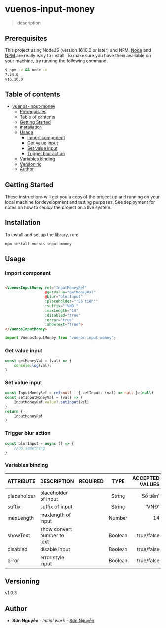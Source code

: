 # vuenos-input-money

> description

## Prerequisites

This project using NodeJS (version 16.10.0 or later) and NPM.
[Node](http://nodejs.org/) and [NPM](https://npmjs.org/) are really easy to install.
To make sure you have them available on your machine,
try running the following command.

```sh
$ npm -v && node -v
7.24.0
v16.10.0
```

## Table of contents

- [vuenos-input-money](#vuenos-input-money)
  - [Prerequisites](#prerequisites)
  - [Table of contents](#table-of-contents)
  - [Getting Started](#getting-started)
  - [Installation](#installation)
  - [Usage](#usage)
    - [Import component](#import-component)
    - [Get value input](#get-value-input)
    - [Set value input](#set-value-input)
    - [Trigger blur action](#trigger-blur-action)
  - [Variables binding](#variables-binding)
  - [Versioning](#versioning)
  - [Author](#author)

## Getting Started

These instructions will get you a copy of the project up and running on your local machine for development and testing purposes. See deployment for notes on how to deploy the project on a live system.

## Installation
To install and set up the library, run:
```sh
npm install vuenos-input-money
```

## Usage

### Import component

```html

<VuenosInputMoney ref="InputMoneyRef"
                  @getValue="getMoneyVal"
                  @blur="blurInput"
                  :placeholder="'Số tiền'"
                  :suffix="'VNĐ'"
                  :maxLength="14"
                  :disabled="true"
                  :error="true"
                  :showText="true">
</VuenosInputMoney>
```

```typescript
import VuenosInputMoney from "vuenos-input-money";
```

### Get value input

```typescript
const getMoneyVal = (val) => {
    console.log(val);
}
```

### Set value input

```typescript
const InputMoneyRef = ref<null | { setInput: (val) => null }>(null)
const setInputMoneyVal = (val) => {
    InputMoneyRef.value?.setInput(val)
}
return {
    InputMoneyRef
}
```

### Trigger blur action

```typescript
const blurInput = async () => {
    //do something
}
```

### Variables binding

| ATTRIBUTE   | DESCRIPTION                 | REQUIRED |  TYPE   | ACCEPTED VALUES | DEFAULT |
|:------------|:----------------------------|:--------:|:-------:|----------------:|--------:|
| placeholder | placeholder of input        |          | String  |       'Số tiền' |   empty |
| suffix      | suffix of input             |          | String  |           'VNĐ' |   empty |
| maxLength   | maxlength of input          |          | Number  |              14 |   empty |
| showText    | show convert number to text |          | Boolean |      true/false |   false |
| disabled    | disable input               |          | Boolean |      true/false |   false |
| error       | error style input           |          | Boolean |      true/false |   empty |


## Versioning

v1.0.3

## Author

* **Sơn Nguyễn** - *Initial work* - [Sơn Nguyễn](https://github.com/biennui1998mu)
